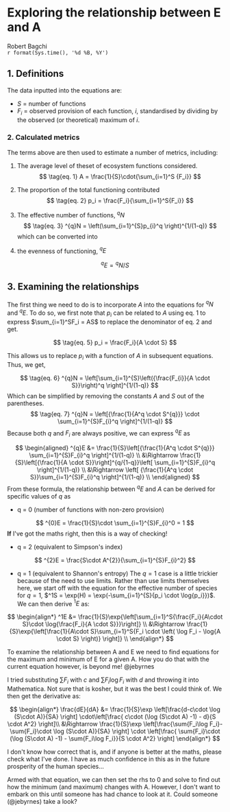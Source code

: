 # Exploring the relationship between E and A
Robert Bagchi  
`r format(Sys.time(), '%d %B, %Y')`  

## 1. Definitions

The data inputted into the equations are:

*  $S$   = number of functions
*  $F_i$ = observed provision of each function, $i$, standardised by dividing by the observed (or theoretical) maximum of $i$.

### 2. Calculated metrics

The terms above are then used to estimate a number of metrics, including:

1. The average level of theset of ecosystem functions considered. 
$$
\tag{eq. 1}
A = \frac{1}{S}\cdot{\sum_{i=1}^S {F_i}} 
$$

2. The proportion of the total functioning contributed 
$$
\tag{eq. 2}
p_i = \frac{F_i}{\sum_{i=1}^S{F_i}}
$$
3. The effective number of functions, $^qN$
$$
\tag{eq. 3}
^{q}N = \left(\sum_{i=1}^{S}p_{i}^q \right)^{1/(1-q)}
$$
which can be converted into 

4.  the evenness of functioning, $^qE$

$$
\tag{eq. 4}
^qE = {^qN}/S
$$
## 3. Examining the relationships

The first thing we need to do is to incorporate $A$ into the equations for $^qN$ and $^qE$. To do so, we first note that $p_i$ can be related to $A$ using eq. 1 to express $\sum_{i=1}^SF_i = AS$ to replace the denominator of eq. 2 and get.

$$
\tag{eq. 5}
p_i = \frac{F_i}{A \cdot S}
$$

This allows us to replace $p_i$ with a function of $A$ in subsequent equations. Thus, we get,

$$
\tag{eq. 6}
^{q}N = \left[\sum_{i=1}^{S}\left({\frac{F_{i}}{A \cdot S}}\right)^q \right]^{1/(1-q)}
$$
Which can be simplified by removing the constants $A$ and $S$ out of the parentheses.
$$
\tag{eq. 7}
^{q}N = \left[{\frac{1}{A^q \cdot S^{q}}} \cdot \sum_{i=1}^{S}F_{i}^q \right]^{1/(1-q)}
$$
Because both $q$ and $F_i$ are always positive, we can express $^qE$ as

$$
\begin{aligned} 
^{q}E &= \frac{1}{S}\left[{\frac{1}{A^q \cdot S^{q}}} \sum_{i=1}^{S}F_{i}^q \right]^{1/(1-q)} \\
&\Rightarrow \frac{1}{S}\left[{\frac{1}{A \cdot S}}\right]^{q/{1-q}}\left[ \sum_{i=1}^{S}F_{i}^q \right]^{1/(1-q)} \\
&\Rightarrow \left[ {\frac{1}{A^q \cdot S}}\sum_{i=1}^{S}F_{i}^q \right]^{1/(1-q)} \\
\end{aligned}
$$
From these formula, the relationship between $^qE$ and $A$ can be derived for specific values of $q$ as 

* q = 0 (number of functions with non-zero provision)

$$
^{0}E = \frac{1}{S}\cdot \sum_{i=1}^{S}F_{i}^0 = 1
$$
**If** I've got the maths right, then this is a way of checking!

* q = 2 (equivalent to Simpson's index)

$$
^{2}E = \frac{S\cdot A^{2}}{\sum_{i=1}^{S}F_{i}^2}
$$
* q = 1 (equivalent to Shannon's entropy)
The $q = 1$ case is a little trickier because of the need to use limits. Rather than use limits themselves here, we start off with the equation for the effective number of species for $q = 1$, $^1S = \exp(H) = \exp(-\sum_{i=1}^{S}{p_i \cdot \log{p_i}})$. We can then derive $^1E$ as:

$$
\begin{align*}
^1E &= \frac{1}{S}\exp{\left[\sum_{i=1}^S{\frac{F_i}{A\cdot S}\cdot \log{\frac{F_i}{A \cdot S}}}\right]} \\
&\Rightarrow \frac{1}{S}\exp{\left[\frac{1}{A\cdot S}\sum_{i=1}^S{F_i \cdot 
\left( \log F_i - \log{A \cdot S} \right)} \right]} \\
\end{align*}
$$
 
To examine the relationship between A and E we need to find equations for the maximum and minimum of E for a given A. How you do that with the current equation however, is beyond me! @jebyrnes

I tried substituting $\sum{F_i}$ with $c$ and $\sum{F_i\log F_i}$ with $d$ and throwing it into Mathematica. Not sure that is kosher, but it was the best I could think of. We then get the derivative as:

$$
\begin{align*}
\frac{dE}{dA} &= \frac{1}{S}\exp \left[\frac{d-c\cdot \log (S\cdot A)}{SA} \right] 
\cdot\left[\frac{ c\cdot (\log (S\cdot A) -1) - d}{S \cdot A^2}  \right]\\
 &\Rightarrow \frac{1}{S}\exp \left[\frac{\sum{F_i\log F_i}-\sum{F_i}\cdot \log (S\cdot A)}{SA} \right] 
 \cdot \left[\frac{ \sum{F_i}\cdot (\log (S\cdot A) -1) - \sum{F_i\log F_i}}{S \cdot A^2}  \right]
\end{align*}
$$

I don't know how correct that is, and if anyone is better at the maths, please check what I've done. I have as much confidence in this as in the future prosperity of the human species...

Armed with that equation, we can then set the rhs to 0 and solve to find out how the minimum (and maximum) changes with A. However, I don't want to embark on this until someone has had chance to look at it. Could someone (@jebyrnes) take a look? 
